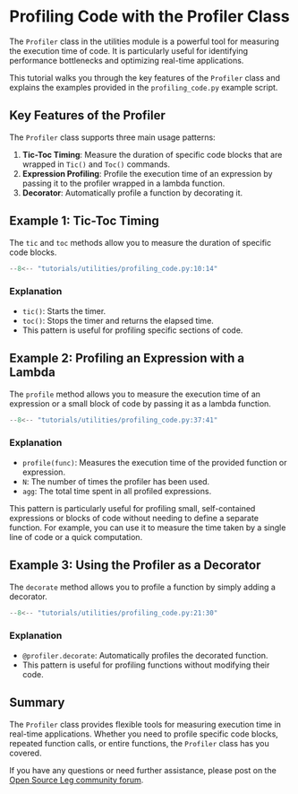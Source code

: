 # Profiling Code with the Profiler Class

The `Profiler` class in the utilities module is a powerful tool for measuring the execution time of code. It is particularly useful for identifying performance bottlenecks and optimizing real-time applications.

This tutorial walks you through the key features of the `Profiler` class and explains the examples provided in the `profiling_code.py` example script.

## Key Features of the Profiler

The `Profiler` class supports three main usage patterns:

1. **Tic-Toc Timing**: Measure the duration of specific code blocks that are wrapped in `Tic()` and `Toc()` commands.
2. **Expression Profiling**: Profile the execution time of an expression by passing it to the profiler wrapped in a lambda function.
3. **Decorator**: Automatically profile a function by decorating it.

## Example 1: Tic-Toc Timing

The `tic` and `toc` methods allow you to measure the duration of specific code blocks.

```python
--8<-- "tutorials/utilities/profiling_code.py:10:14"
```

### Explanation

- `tic()`: Starts the timer.
- `toc()`: Stops the timer and returns the elapsed time.
- This pattern is useful for profiling specific sections of code.

## Example 2: Profiling an Expression with a Lambda

The `profile` method allows you to measure the execution time of an expression or a small block of code by passing it as a lambda function.

```python
--8<-- "tutorials/utilities/profiling_code.py:37:41"
```

### Explanation

- `profile(func)`: Measures the execution time of the provided function or expression.
- `N`: The number of times the profiler has been used.
- `agg`: The total time spent in all profiled expressions.

This pattern is particularly useful for profiling small, self-contained expressions or blocks of code without needing to define a separate function. For example, you can use it to measure the time taken by a single line of code or a quick computation.

## Example 3: Using the Profiler as a Decorator

The `decorate` method allows you to profile a function by simply adding a decorator.

```python
--8<-- "tutorials/utilities/profiling_code.py:21:30"
```

### Explanation

- `@profiler.decorate`: Automatically profiles the decorated function.
- This pattern is useful for profiling functions without modifying their code.

## Summary

The `Profiler` class provides flexible tools for measuring execution time in real-time applications. Whether you need to profile specific code blocks, repeated function calls, or entire functions, the `Profiler` class has you covered.

If you have any questions or need further assistance, please post on the [Open Source Leg community forum](https://opensourceleg.org/community).
